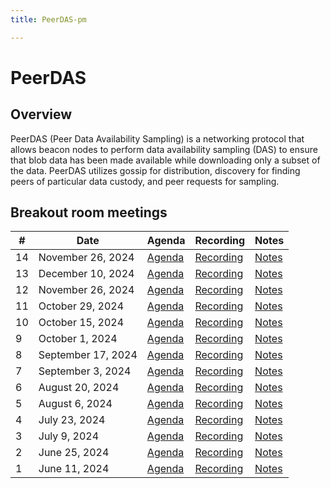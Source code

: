 ```yaml
---
title: PeerDAS-pm

---
```


# PeerDAS

## Overview
PeerDAS (Peer Data Availability Sampling) is a networking protocol that allows beacon nodes to perform data availability sampling (DAS) to ensure that blob data has been made available while downloading only a subset of the data. PeerDAS utilizes gossip for distribution, discovery for finding peers of particular data custody, and peer requests for sampling.
## Breakout room meetings

| # | Date | Agenda | Recording | Notes |
| -- | --| -- | -- | -- |
|14| November 26, 2024 | [Agenda](https://github.com/ethereum/pm/issues/1236) | [Recording](https://youtu.be/0QfCxSbhRk8) | [Notes](https://github.com/ethereum/pm/blob/master/Breakout-Room-Meetings/PeerDAS/Meeting%2014.md)|
|13| December 10, 2024 | [Agenda](https://github.com/ethereum/pm/issues/1202) | [Recording](https://youtu.be/Wj8OywbCMtk) | [Notes](https://github.com/ethereum/pm/blob/master/Breakout-Room-Meetings/PeerDAS/Meeting%2013.md)|
|12| November 26, 2024 | [Agenda](https://github.com/ethereum/pm/issues/1193) | [Recording](https://youtu.be/vVACJNHA3tY) | [Notes](https://github.com/ethereum/pm/blob/master/Breakout-Room-Meetings/PeerDAS/Meeting%2012.md)|
|11| October 29, 2024 | [Agenda](https://github.com/ethereum/pm/issues/1183) | [Recording](https://youtu.be/QBNPQhDYgcY) | [Notes](https://github.com/ethereum/pm/blob/master/Breakout-Room-Meetings/PeerDAS/Meeting%2011.md)|
|10| October 15, 2024 | [Agenda](https://github.com/ethereum/pm/issues/1179) | [Recording](https://youtu.be/o2hpnJBjSyw) | [Notes](https://github.com/ethereum/pm/blob/master/Breakout-Room-Meetings/PeerDAS/Meeting%2010.md)|
|9| October 1, 2024 | [Agenda](https://github.com/ethereum/pm/issues/1155) | [Recording](https://youtu.be/v5BWEX4FYnw) | [Notes](https://github.com/ethereum/pm/blob/master/Breakout-Room-Meetings/PeerDAS/Meeting%2009.md)|
|8| September 17, 2024 | [Agenda](https://github.com/ethereum/pm/issues/1150) | [Recording](https://youtu.be/2BUsiUnUZYc) | [Notes](https://github.com/ethereum/pm/blob/master/Breakout-Room-Meetings/PeerDAS/Meeting%2008.md)|
|7| September 3, 2024 | [Agenda](https://github.com/ethereum/pm/issues/1139) | [Recording](https://youtu.be/3UaTXEM1J_w) | [Notes](https://github.com/ethereum/pm/blob/master/Breakout-Room-Meetings/PeerDAS/Meeting%2007.md)|
|6| August 20, 2024 | [Agenda](https://github.com/ethereum/pm/issues/1136) | [Recording](https://youtu.be/szACus93VNU) | [Notes](https://github.com/ethereum/pm/blob/master/Breakout-Room-Meetings/PeerDAS/Meeting%2006.md)|
|5| August 6, 2024 | [Agenda](https://github.com/ethereum/pm/issues/1114) | [Recording](https://www.youtube.com/watch?v=scOJSLiMFy4) | [Notes](https://github.com/ethereum/pm/blob/master/Breakout-Room-Meetings/PeerDAS/Meeting%2005.md)|
|4| July 23, 2024 | [Agenda](https://github.com/ethereum/pm/issues/1103) | [Recording](https://youtu.be/Rqd_DuPQMvg) | [Notes](https://github.com/ethereum/pm/blob/master/Breakout-Room-Meetings/PeerDAS/Meeting%2004.md)|
|3| July 9, 2024 | [Agenda](https://github.com/ethereum/pm/issues/1093) | [Recording](https://youtu.be/P86Dr9ABGeg) | [Notes](https://github.com/ethereum/pm/blob/master/Breakout-Room-Meetings/PeerDAS/Meeting%2003.md)|
|2| June 25, 2024 | [Agenda](https://github.com/ethereum/pm/issues/1070) | [Recording](https://youtu.be/P86Dr9ABGeg) | [Notes](https://github.com/ethereum/pm/blob/master/Breakout-Room-Meetings/PeerDAS/Meeting%2002.md) |
|1| June 11, 2024 | [Agenda](https://github.com/ethereum/pm/issues/1059) | [Recording](https://youtu.be/P86Dr9ABGeg) | [Notes](https://github.com/ethereum/pm/blob/master/Breakout-Room-Meetings/PeerDAS/Meeting%2001.md) |


